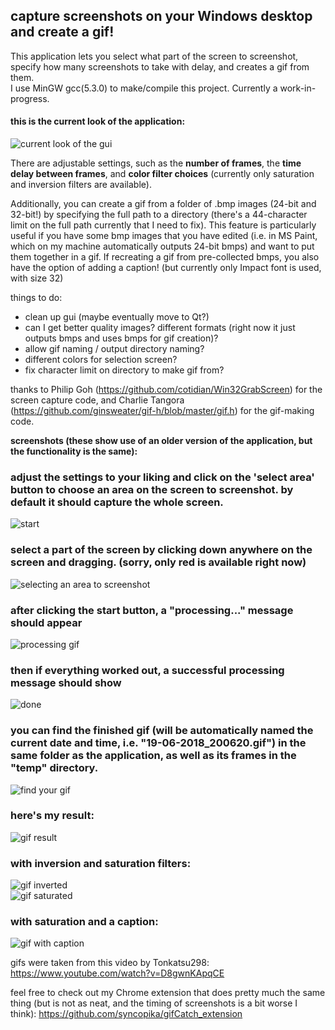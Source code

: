 ## capture screenshots on your Windows desktop and create a gif!    
    
This application lets you select what part of the screen to screenshot, specify how many screenshots to take with delay, and creates a gif from them.    
I use MinGW gcc(5.3.0) to make/compile this project. Currently a work-in-progress.     
    
#### this is the current look of the application:     
![current look of the gui](screenshots/current.png "current look")    
 
There are adjustable settings, such as the <b>number of frames</b>, the <b>time delay between frames</b>, and <b>color filter choices</b> (currently only saturation and inversion filters are available).    

Additionally, you can create a gif from a folder of .bmp images (24-bit and 32-bit!) by specifying the full path to a directory (there's a 44-character limit on the full path currently that I need to fix). This feature is particularly useful if you have some bmp images that you have edited (i.e. in MS Paint, which on my machine automatically outputs 24-bit bmps) and want to put them together in a gif.
If recreating a gif from pre-collected bmps, you also have the option of adding a caption! (but currently only Impact font is used, with size 32)    
    
things to do:    
- clean up gui (maybe eventually move to Qt?)        
- can I get better quality images? different formats (right now it just outputs bmps and uses bmps for gif creation)?    
- allow gif naming / output directory naming?    
- different colors for selection screen?      
- fix character limit on directory to make gif from?    
    
thanks to Philip Goh (https://github.com/cotidian/Win32GrabScreen) for the screen capture code, and Charlie Tangora (https://github.com/ginsweater/gif-h/blob/master/gif.h) for the gif-making code.        
    
**screenshots (these show use of an older version of the application, but the functionality is the same):**
### adjust the settings to your liking and click on the 'select area' button to choose an area on the screen to screenshot. by default it should capture the whole screen.      
![start](screenshots/start.png "the gui")    
     
### select a part of the screen by clicking down anywhere on the screen and dragging. (sorry, only red is available right now)    
![selecting an area to screenshot](screenshots/selection.png "selecting an area to screenshot")    
    
### after clicking the start button, a "processing..." message should appear    
![processing gif](screenshots/processing.png "processing the gif")    
    
### then if everything worked out, a successful processing message should show 
![done](screenshots/process_successful.png "finished processing")    
    
### you can find the finished gif (will be automatically named the current date and time, i.e. "19-06-2018_200620.gif") in the same folder as the application, as well as its frames in the "temp" directory.    
![find your gif](screenshots/done.png "find the gif and its frames")    
    
### here's my result:    
![gif result](screenshots/test.gif "f22! wow!'")    
    
### with inversion and saturation filters:    
![gif inverted](screenshots/test_inverted.gif)    
![gif saturated](screenshots/test_saturated.gif)    
    
### with saturation and a caption:    
![gif with caption](screenshots/caption_demo.gif)    
    
gifs were taken from this video by Tonkatsu298: https://www.youtube.com/watch?v=D8gwnKApqCE    

    
feel free to check out my Chrome extension that does pretty much the same thing (but is not as neat, and the timing of screenshots is a bit worse I think): https://github.com/syncopika/gifCatch_extension    
